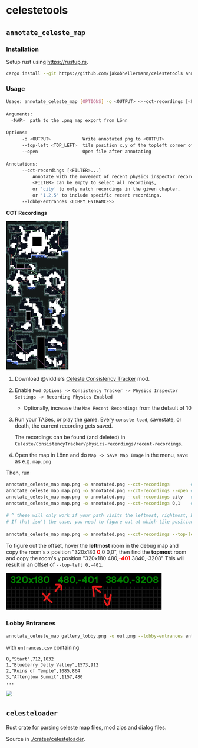 # celestetools

## `annotate_celeste_map`

### Installation
Setup rust using https://rustup.rs.
```sh
cargo install --git https://github.com/jakobhellermann/celestetools annotate_celeste_map
```

### Usage

```sh
Usage: annotate_celeste_map [OPTIONS] -o <OUTPUT> <--cct-recordings [<FILTER>...]|--lobby-entrances <LOBBY_ENTRANCES>> <MAP>

Arguments:
  <MAP>  path to the .png map export from Lönn

Options:
      -o <OUTPUT>            Write annotated png to <OUTPUT>
      --top-left <TOP_LEFT>  tile position x,y of the topleft corner of the map
      --open                 Open file after annotating

Annotations:
      --cct-recordings [<FILTER>...]
          Annotate with the movement of recent physics inspector recordings.
          <FILTER> can be empty to select all recordings,
          or 'city' to only match recordings in the given chapter,
          or '1,2,5' to include specific recent recordings.
      --lobby-entrances <LOBBY_ENTRANCES>
```

**CCT Recordings**

<img src="./docs/cct_recording.png" height="400">

1. Download @viddie's [Celeste Consistency Tracker](https://gamebanana.com/mods/358978) mod.
2. Enable `Mod Options -> Consistency Tracker -> Physics Inspector Settings -> Recording Physics Enabled`
    - Optionally, increase the `Max Recent Recordings` from the default of 10
3. Run your TASes, or play the game. Every `console load`, savestate, or death, the current recording gets saved.
   
   The recordings can be found (and deleted) in `Celeste/ConsistencyTracker/physics-recordings/recent-recordings`.
4. Open the map in Lönn and do `Map -> Save Map Image` in the menu, save as e.g. `map.png`


Then, run
```sh
annotate_celeste_map map.png -o annotated.png --cct-recordings        # annotate with every recent path
annotate_celeste_map map.png -o annotated.png --cct-recordings --open # annotate and open in image viewer afterwards
annotate_celeste_map map.png -o annotated.png --cct-recordings city   # annotate with every path from a chapter matching the name 'city'
annotate_celeste_map map.png -o annotated.png --cct-recordings 0,1    # annotate with the last two paths

# ^ these will only work if your path visits the leftmost, rightmost, bottommost and topmost room in the map.
# If that isn't the case, you need to figure out at which tile position the topleft corner of the map begins.

annotate_celeste_map map.png -o annotated.png --cct-recordings --top-left 0,-401
```

To figure out the offset, hover the **leftmost** room in the debug map and copy the room's x position "320x180  <span style="color:red">**0**</span>,0  0,0", then find the **topmost** room and copy the room's y position "320x180 480,<span style="color:red">**-401**</span> 3840,-3208"
This will result in an offset of `--top-left 0,-401`.

<img src="./docs/room_pos_xy.png" height="100">

### Lobby Entrances

```sh
annotate_celeste_map gallery_lobby.png -o out.png --lobby-entrances entrances.csv --top-left 87,-84
```
with `entrances.csv` containing
```csv
0,"Start",712,1032
1,"Blueberry Jelly Valley",1573,912
2,"Ruins of Temple",1085,864
3,"Afterglow Summit",1157,480
...
```

<img src="./docs/lobby_entrances.png" height="300">

## `celesteloader`

Rust crate for parsing celeste map files, mod zips and dialog files.

Source in [./crates/celesteloader](./crates/celesteloader/).